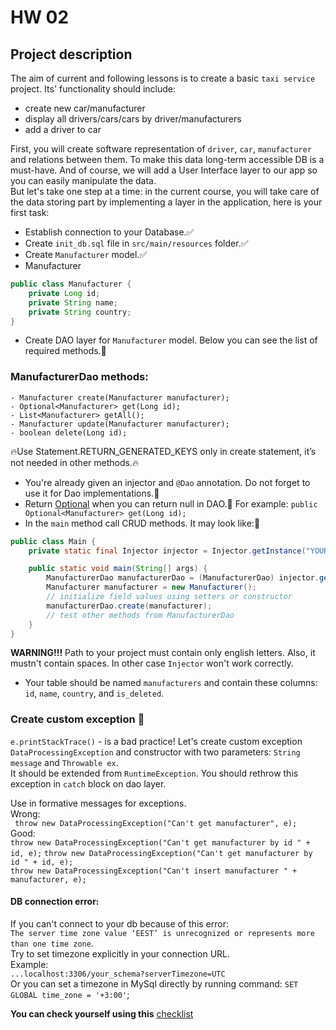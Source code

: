 # HW 02

## Project description
The aim of current and following lessons is to create a basic `taxi service` project.
Its' functionality should include: 
* create new car/manufacturer 
* display all drivers/cars/cars by driver/manufacturers 
* add a driver to car 

First, you will create software representation of `driver`, `car`, `manufacturer` 
and relations between them. To make this data long-term accessible DB is a must-have. And of course, we will add a User
Interface layer to our app so you can easily manipulate the data. <br>
But let's take one step at a time: in the current course, you will take care of the data storing part by implementing 
a layer in the application, here is your first task: 


- Establish connection to your Database.✅
- Create `init_db.sql` file in `src/main/resources` folder.✅
- Create `Manufacturer` model.✅
- Manufacturer
```java
public class Manufacturer {
    private Long id;
    private String name;
    private String country;
}
```

- Create DAO  layer for `Manufacturer` model. Below you can see the list of required methods.🎯

### ManufacturerDao methods:

    - Manufacturer create(Manufacturer manufacturer);
    - Optional<Manufacturer> get(Long id);
    - List<Manufacturer> getAll();
    - Manufacturer update(Manufacturer manufacturer);
    - boolean delete(Long id);

🔥Use Statement.RETURN_GENERATED_KEYS only in create statement, it’s not needed in other methods.🔥

- You're already given an injector and `@Dao` annotation. Do not forget to use it for Dao implementations.🎯
- Return [Optional](https://docs.oracle.com/javase/8/docs/api/java/util/Optional.html) when you can return null in DAO.🎯
  For example: ```public Optional<Manufacturer> get(Long id);```
- In the `main` method call CRUD methods. It may look like:🎯
```java
public class Main {
    private static final Injector injector = Injector.getInstance("YOUR_PACKAGE");

    public static void main(String[] args) {
        ManufacturerDao manufacturerDao = (ManufacturerDao) injector.getInstance(ManufacturerDao.class);
        Manufacturer manufacturer = new Manufacturer();
        // initialize field values using setters or constructor
        manufacturerDao.create(manufacturer);
        // test other methods from ManufacturerDao
    }
}
```
**WARNING!!!** Path to your project must contain only english letters. Also, it mustn't contain spaces. In other case `Injector` won't work correctly.
- Your table should be named `manufacturers` and contain these columns: `id`, `name`, `country`, and `is_deleted`.

### Create custom exception 🎯
`e.printStackTrace()` - is a bad practice! Let's create custom exception `DataProcessingException`
and constructor with two parameters: `String message` and `Throwable ex`.  
It should be extended from `RuntimeException`. You should rethrow this exception in `catch` block on dao layer.

Use in formative messages for exceptions.<br>
     Wrong: <br>
           ` throw new DataProcessingException("Can't get manufacturer", e);` <br>
      Good:<br>
`throw new DataProcessingException("Can't get manufacturer by id " + id, e);`
          `throw new DataProcessingException("Can't get manufacturer by id " + id, e);`<br>
          `throw new DataProcessingException("Can't insert manufacturer " + manufacturer, e);`<br>
#### DB connection error: 
If you can't connect to your db because of this error: <br>
`The server time zone value ‘EEST’ is unrecognized or represents more than one time zone`. <br>
Try to set timezone explicitly in your connection URL. <br>
Example: <br>
`...localhost:3306/your_schema?serverTimezone=UTC` <br>
Or you can set a timezone in MySql directly by running command: `SET GLOBAL time_zone = '+3:00'`;

__You can check yourself using this__ [checklist](https://mate-academy.github.io/jv-program-common-mistakes/java-JDBC/jdbc-intro/JDBC-intro_checklist.html)
